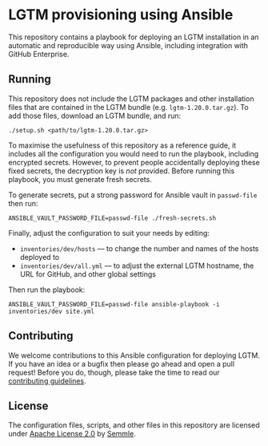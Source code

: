 # LGTM provisioning using Ansible

This repository contains a playbook for deploying an LGTM installation in an
automatic and reproducible way using Ansible, including integration with
GitHub Enterprise.

## Running

This repository does not include the LGTM packages and other installation
files that are contained in the LGTM bundle (e.g. `lgtm-1.20.0.tar.gz`).
To add those files, download an LGTM bundle, and run:

```
./setup.sh <path/to/lgtm-1.20.0.tar.gz>
```

To maximise the usefulness of this repository as a reference guide, it
includes all the configuration you would need to run the playbook, including
encrypted secrets. However, to prevent people accidentally deploying these
fixed secrets, the decryption key is *not* provided. Before running this
playbook, you must generate fresh secrets.

To generate secrets, put a strong password for Ansible vault in `passwd-file`
then run:

```
ANSIBLE_VAULT_PASSWORD_FILE=passwd-file ./fresh-secrets.sh
```

Finally, adjust the configuration to suit your needs by editing:

  - `inventories/dev/hosts` — to change the number and names of the hosts
    deployed to
  - `inventories/dev/all.yml` — to adjust the external LGTM hostname, the URL for GitHub, and other global settings

Then run the playbook:

```
ANSIBLE_VAULT_PASSWORD_FILE=passwd-file ansible-playbook -i inventories/dev site.yml
```

## Contributing

We welcome contributions to this Ansible configuration for deploying LGTM. If
you have an idea or a bugfix then please go ahead and open a pull request!
Before you do, though, please take the time to read our [contributing
guidelines](CONTRIBUTING.md).

## License

The configuration files, scripts, and other files in this repository are
licensed under [Apache License 2.0](LICENSE) by [Semmle](https://semmle.com).
